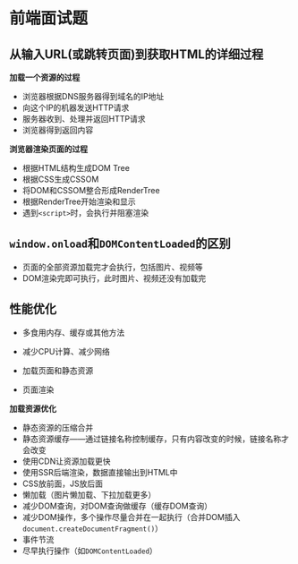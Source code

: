# 前端面试题 #

## 从输入URL(或跳转页面)到获取HTML的详细过程 ##

**加载一个资源的过程**

- 浏览器根据DNS服务器得到域名的IP地址
- 向这个IP的机器发送HTTP请求
- 服务器收到、处理并返回HTTP请求
- 浏览器得到返回内容

**浏览器渲染页面的过程**

- 根据HTML结构生成DOM Tree
- 根据CSS生成CSSOM
- 将DOM和CSSOM整合形成RenderTree
- 根据RenderTree开始渲染和显示
- 遇到`<script>`时，会执行并阻塞渲染

## `window.onload`和`DOMContentLoaded`的区别 ##

- 页面的全部资源加载完才会执行，包括图片、视频等
- DOM渲染完即可执行，此时图片、视频还没有加载完

## 性能优化 ##

- 多食用内存、缓存或其他方法
- 减少CPU计算、减少网络

- 加载页面和静态资源
- 页面渲染

**加载资源优化**

- 静态资源的压缩合并
- 静态资源缓存——通过链接名称控制缓存，只有内容改变的时候，链接名称才会改变
- 使用CDN让资源加载更快
- 使用SSR后端渲染，数据直接输出到HTML中
- CSS放前面，JS放后面
- 懒加载（图片懒加载、下拉加载更多）
- 减少DOM查询，对DOM查询做缓存（缓存DOM查询）
- 减少DOM操作，多个操作尽量合并在一起执行（合并DOM插入`document.createDocumentFragment()`）
- 事件节流
- 尽早执行操作（如`DOMContentLoaded`）
